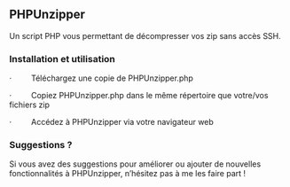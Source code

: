 ## PHPUnzipper

Un script PHP vous permettant de décompresser vos zip sans
accès SSH.

### Installation et utilisation

·        
Téléchargez une copie de PHPUnzipper.php

·        
Copiez PHPUnzipper.php dans le même répertoire
que votre/vos fichiers zip

·        
Accédez à PHPUnzipper via votre navigateur web

### Suggestions ?

Si vous avez des suggestions pour améliorer ou ajouter de
nouvelles fonctionnalités à PHPUnzipper, n’hésitez pas à me les faire part !
